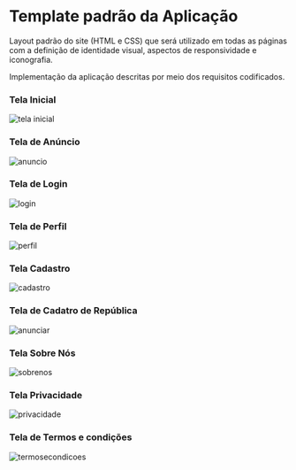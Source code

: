 # Template padrão da Aplicação

Layout padrão do site (HTML e CSS) que será utilizado em todas as páginas com a definição de identidade visual, aspectos de responsividade e iconografia.

Implementação da aplicação descritas por meio dos requisitos codificados. 

### Tela Inicial

<img title="tela inicial" src="https://i.imgur.com/4IFNHf3.png">

### Tela de Anúncio 

<img title="anuncio" src="https://i.imgur.com/oOpYgBO.png">

### Tela de Login

<img title="login" src="https://i.imgur.com/LTdNfGm.png">

### Tela de Perfil 

<img title="perfil" src="https://i.imgur.com/LILXlKk.png"> 


### Tela Cadastro

<img title="cadastro" src="https://i.imgur.com/Sha7E53.png">

### Tela de Cadatro de República 

<img title="anunciar" src="https://i.imgur.com/0OcJA0n.png">

### Tela Sobre Nós 

<img title="sobrenos" src="https://i.imgur.com/ozL0GE7.png">

### Tela Privacidade

<img title="privacidade" src="https://i.imgur.com/lESkAit.png">

### Tela de Termos e condições

<img title="termosecondicoes" src="https://i.imgur.com/0bQ5F8v.png">
